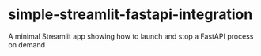 # simple-streamlit-fastapi-integration
A minimal Streamlit app showing how to launch and stop a FastAPI process on demand
